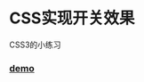 # CSS实现开关效果
CSS3的小练习

### [demo](https://caraws.github.io/JavaScript/CSS%E5%BC%80%E5%85%B3/CSS%E5%BC%80%E5%85%B3.html)

